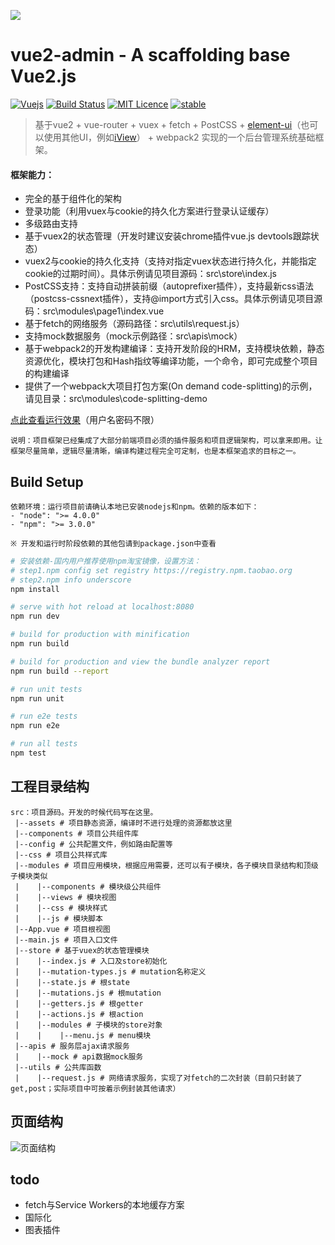![](https://github.com/rootsli/vue2admin/blob/master/doc/img/logo.png)

vue2-admin - A scaffolding base Vue2.js
========================================================

[![Vuejs](https://img.shields.io/badge/%20Powered%20by-Vuejs%202.1.x%20-brightgreen.svg)](https://github.com/vuejs/vue) [![Build Status](https://travis-ci.org/rootsli/vue2admin.svg?branch=master)](https://travis-ci.org/rootsli/vue2admin) [![MIT Licence](https://badges.frapsoft.com/os/mit/mit.svg?v=103)](https://opensource.org/licenses/mit-license.php) [![stable](http://badges.github.io/stability-badges/dist/stable.svg)](http://github.com/badges/stability-badges)

> 基于vue2 + vue-router + vuex + fetch + PostCSS + [element-ui](http://element.eleme.io/)（也可以使用其他UI，例如[iView](https://www.iviewui.com/)） + webpack2 实现的一个后台管理系统基础框架。

#### 框架能力：
- 完全的基于组件化的架构
- 登录功能（利用vuex与cookie的持久化方案进行登录认证缓存）
- 多级路由支持
- 基于vuex2的状态管理（开发时建议安装chrome插件vue.js devtools跟踪状态）
- vuex2与cookie的持久化支持（支持对指定vuex状态进行持久化，并能指定cookie的过期时间）。具体示例请见项目源码：src\store\index.js
- PostCSS支持：支持自动拼装前缀（autoprefixer插件），支持最新css语法（postcss-cssnext插件），支持@import方式引入css。具体示例请见项目源码：src\modules\page1\index.vue
- 基于fetch的网络服务（源码路径：src\utils\request.js）
- 支持mock数据服务（mock示例路径：src\apis\mock）
- 基于webpack2的开发构建编译：支持开发阶段的HRM，支持模块依赖，静态资源优化，模块打包和Hash指纹等编译功能，一个命令，即可完成整个项目的构建编译
- 提供了一个webpack大项目打包方案(On demand code-splitting)的示例，请见目录：src\modules\code-splitting-demo

[点此查看运行效果](http://vue2admin.duapp.com)（用户名密码不限）

```
说明：项目框架已经集成了大部分前端项目必须的插件服务和项目逻辑架构，可以拿来即用。让框架尽量简单，逻辑尽量清晰，编译构建过程完全可定制，也是本框架追求的目标之一。
```

## Build Setup

```
依赖环境：运行项目前请确认本地已安装nodejs和npm。依赖的版本如下：
- "node": ">= 4.0.0"
- "npm": ">= 3.0.0"

※ 开发和运行时阶段依赖的其他包请到package.json中查看
```

``` bash
# 安装依赖-国内用户推荐使用npm淘宝镜像，设置方法：
# step1.npm config set registry https://registry.npm.taobao.org 
# step2.npm info underscore 
npm install

# serve with hot reload at localhost:8080
npm run dev

# build for production with minification
npm run build

# build for production and view the bundle analyzer report
npm run build --report

# run unit tests
npm run unit

# run e2e tests
npm run e2e

# run all tests
npm test
```


## 工程目录结构
```
src：项目源码。开发的时候代码写在这里。
 |--assets # 项目静态资源，编译时不进行处理的资源都放这里
 |--components # 项目公共组件库
 |--config # 公共配置文件，例如路由配置等
 |--css # 项目公共样式库
 |--modules # 项目应用模块，根据应用需要，还可以有子模块，各子模块目录结构和顶级子模块类似
 |    |--components # 模块级公共组件
 |    |--views # 模块视图
 |    |--css # 模块样式
 |    |--js # 模块脚本
 |--App.vue # 项目根视图
 |--main.js # 项目入口文件
 |--store # 基于vuex的状态管理模块
 |    |--index.js # 入口及store初始化
 |    |--mutation-types.js # mutation名称定义
 |    |--state.js # 根state
 |    |--mutations.js # 根mutation
 |    |--getters.js # 根getter
 |    |--actions.js # 根action
 |    |--modules # 子模块的store对象
 |    |    |--menu.js # menu模块
 |--apis # 服务层ajax请求服务
 |    |--mock # api数据mock服务
 |--utils # 公共库函数
 |    |--request.js # 网络请求服务，实现了对fetch的二次封装（目前只封装了get,post；实际项目中可按着示例封装其他请求）

 ```
 
 ## 页面结构
 
 ![页面结构](https://github.com/rootsli/vue2admin/blob/master/doc/img/vue2admin.png)
 
 ## todo
 - fetch与Service Workers的本地缓存方案
 - 国际化
 - 图表插件
 
